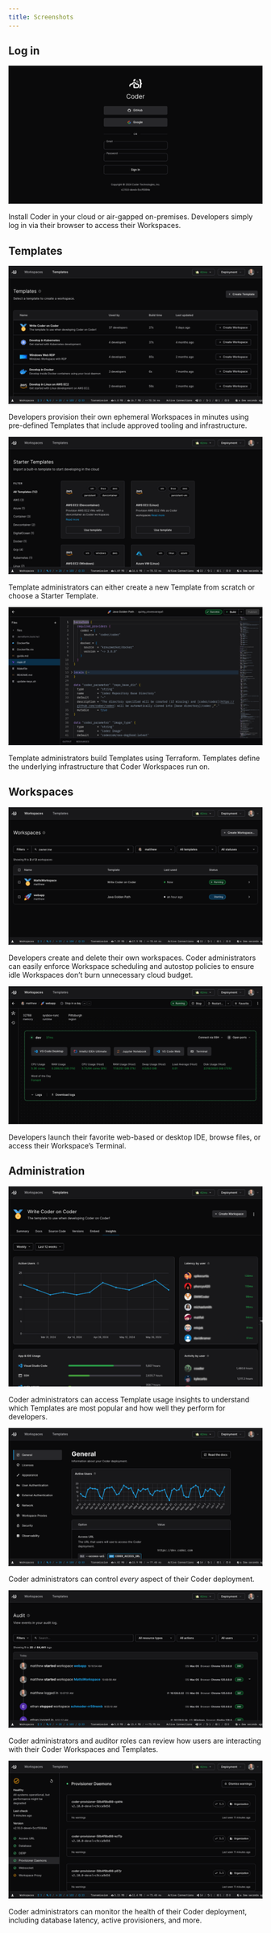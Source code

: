 ```yaml
---
title: Screenshots
---
```


## Log in

![Install Coder in your cloud or air-gapped on-premises. Developers simply log in via their browser to access their Workspaces.](../images/screenshots/login.png)

Install Coder in your cloud or air-gapped on-premises. Developers simply log in
via their browser to access their Workspaces.

## Templates

![Developers provision their own ephemeral Workspaces in minutes using pre-defined Templates that include approved tooling and infrastructure.](../images/screenshots/templates_listing.png)

Developers provision their own ephemeral Workspaces in minutes using pre-defined
Templates that include approved tooling and infrastructure.

![Template administrators can either create a new Template from scratch or choose a Starter Template](../images/screenshots/starter_templates.png)

Template administrators can either create a new Template from scratch or choose
a Starter Template.

![Templates define the underlying infrastructure that Coder Workspaces run on.](../images/screenshots/terraform.png)

Template administrators build Templates using Terraform. Templates define the
underlying infrastructure that Coder Workspaces run on.

## Workspaces

![Developers create and delete their own workspaces. Coder administrators can easily enforce Workspace scheduling and autostop policies to ensure idle Workspaces don’t burn unnecessary cloud budget.](../images/screenshots/workspaces_listing.png)

Developers create and delete their own workspaces. Coder administrators can
easily enforce Workspace scheduling and autostop policies to ensure idle
Workspaces don’t burn unnecessary cloud budget.

![Developers launch their favorite web-based or desktop IDE, browse files, or access their Workspace’s Terminal.](../images/screenshots/workspace_launch.png)

Developers launch their favorite web-based or desktop IDE, browse files, or
access their Workspace’s Terminal.

## Administration

![Coder administrators can access Template usage insights to understand which Templates are most popular and how well they perform for developers.](../images/screenshots/templates_insights.png)

Coder administrators can access Template usage insights to understand which
Templates are most popular and how well they perform for developers.

![Coder administrators can control *every* aspect of their Coder deployment.](../images/screenshots/settings.png)

Coder administrators can control *every* aspect of their Coder deployment.

![Coder administrators and auditor roles can review how users are interacting with their Coder Workspaces and Templates.](../images/screenshots/audit.png)

Coder administrators and auditor roles can review how users are interacting with
their Coder Workspaces and Templates.

![Coder administrators can monitor the health of their Coder deployment, including database latency, active provisioners, and more.](../images/screenshots/healthcheck.png)

Coder administrators can monitor the health of their Coder deployment, including
database latency, active provisioners, and more.
